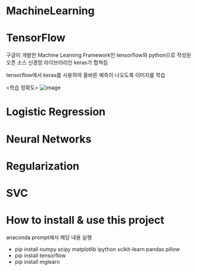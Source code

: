 # MachineLearning

# TensorFlow
구글이 개발한 Machine Learning Framework인 tensorflow와 python으로 작성된 오픈 소스 신경망 라이브러리인 keras가 합쳐짐

tensorflow에서 keras를 사용하여 올바른 예측이 나오도록 이미지를 학습

<학습 정확도>
![image](https://user-images.githubusercontent.com/57094856/135087659-0f3872b8-1eea-4675-a18d-fc0d701f5ee7.png)

# Logistic Regression

# Neural Networks

# Regularization

# SVC

# How to install & use this project
anaconda prompt에서 해당 내용 실행

- pip install numpy scipy matplotlib ipython scikit-learn pandas pillow
- pip install tensorflow
- pip install mglearn
